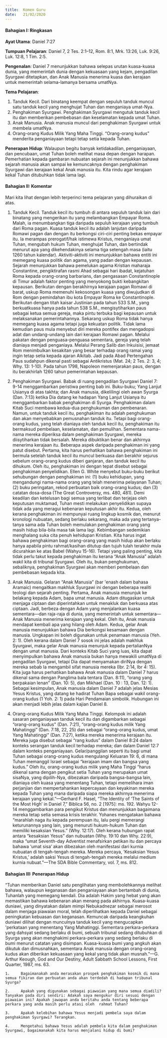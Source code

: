 ```yaml
---
title:  Komen Guru
date:   21/02/2020
---
```


#### Bahagian I: Ringkasan

**Ayat Utama**: Daniel 7:27

**Tumpuan Pelajaran**: Daniel 7, 2 Tes. 2:1–12, Rom. 8:1, Mrk. 13:26, Luk. 9:26, Luk. 12:8, 1 Tim. 2:5.

**Pengenalan**: Daniel 7 menunjukkan bahawa selepas urutan kuasa-kuasa dunia, yang memerintah dunia dengan kekuasaan yang kejam, pengadilan Syurgawi ditetapkan, dan Anak Manusia menerima kuasa dan kerajaan untuk memerintah selama-lamanya bersama umatNya.

**Tema Pelajaran**:

1. Tanduk Kecil. Dari binatang keempat dengan sepuluh tanduk muncul satu tanduk kecil yang menghujat Tuhan dan menganiaya umat-Nya.
2. Penghakiman Syurgawi. Penghakiman Syurgawi mengutuk tanduk kecil itu dan memberikan pembebasan dan keselamatan kepada umat Tuhan.
3. Anak Manusia. Anak manusia muncul dari penghakiman Syurgawi untuk membela umatNya.
4. Orang-orang Kudus Milik  Yang Maha Tinggi. “Orang-orang kudus” menderita penganiayaan tetapi tetap setia kepada Tuhan.

**Penerapan Hidup**: Walaupun begitu banyak ketidakadilan, penganiayaan, dan pencubaan, umat Tuhan boleh melihat masa depan dengan harapan. Pemerhatian kepada gambaran nubuatan sejarah ini menunjukkan bahawa sejarah manusia akan sampai ke kemuncaknya dengan penghakiman Syurgawi dan kerajaan kekal Anak manusia itu. Kita rindu agar kerajaan kekal Tuhan ditubuhkan tidak lama lagi.

#### Bahagian II: Komentar

Mari kita lihat dengan lebih terperinci tema pelajaran yang dihuraikan di atas.

1. Tanduk Kecil. Tanduk kecil itu tumbuh di antara sepuluh tanduk lain dari binatang yang mengerikan itu yang melambangkan Empayar Roma. Malah, ia menumbangkan tiga daripada sepuluh kerajaan yang tumbuh dari Roma pagan. Kuasa tanduk kecil itu adalah lanjutan daripada Romawi pagan dan dengan itu berkongsi ciri-ciri penting bekas empayar itu. Ia merampas prerogatif/hak istimewa Kristus, menganiaya umat Tuhan, mengubah hukum Tuhan, menghujat Tuhan, dan bertindak menurut apa yang dikehendakinya selama tiga setengah masa (iaitu 1260 tahun kalendar).  Aktiviti-aktiviti ini menunjukkan bahawa entiti ini memegang kuasa politik dan agama, yang padan dengan kepausan. Sejarah menunjukkan bahawa pemelukan agama Kristian maharaja Constantine, pengiktirafan rasmi Ahad sebagai hari ibadat, kejatuhan Roma kepada orang-orang barbarians, dan pengasasan Constantinople di Timur adalah faktor penting yang menyokong bukti kebangkitan kepausan. Berikutan dengan berakhirnya kerajaan pagan Romawi di barat, uskup Roma memenuhi kekosongan kuasa yang diwujudkan di Rom dengan pemindahan ibu kota Empayar Roma ke Constantinople.
Berikutan dengan titah kaisar Justinian pada tahun 533 S.M., yang berkuatkuasa hanya pada tahun 538 S.M., mengisytiharkan paus sebagai ketua semua gereja, maka pintu terbuka bagi kepausan untuk melaksanakan pemerintahannya. Sekarang uskup Roma tidak hanya memegang kuasa agama tetapi juga kekuatan politik. Tidak lama kemudian paus mula menyebut diri mereka pontifex dan mengadopsi adat dan undang-undang lain dari kerajaan Romawi pagan. Melalui pakatan dengan penguasa-penguasa sementara, gereja yang telah dianiaya menjadi penganiaya. Melalui Perang Salib dan Inkuisisi, jemaat Rom menimbulkan kesakitan yang besar terhadap orang ramai yang ingin tetap setia kepada ajaran Alkitab. Jadi  pada Abad Pertengahan Paus sudahpun dikenal pasti sebagai Antikristus (Mat. 24; 2 Tes. 2: 3, 4; Why. 13: 1-10). Pada tahun 1798, Napoleon memenjarakan paus, dengan itu berakhirlah 1260 tahun pemerintahan kepausan.

2. Penghakiman Syurgawi. Babak di ruang pengadilan Syurgawi Daniel 7: 9-14 menggambarkan peristiwa penting bab ini. Buku-buku; Yang Lanjut Usianya di atas takhta; dan Anak manusia, dikelilingi oleh awan Syurga (Dan. 7:13) ketika Dia datang ke hadapan Yang Lanjut Usianya itu menggambarkan babak penghakiman di Syurga. Penghakiman dalam Kitab Suci membawa kedua-dua penghukuman dan pembenaran. Namun, untuk tanduk kecil itu, penghakiman itu adalah penghukuman dan akan menyebabkan pemusnahan tanduk itu. Tetapi bagi orang-orang kudus, yang telah dianiaya oleh tanduk kecil itu, penghakiman itu bermaksud pembelaan, keselamatan, dan pemulihan. Sementara nama-nama mereka diperiksa dalam penghakiman Syurgawi, mereka diisytiharkan tidak bersalah. Mereka dibuktikan benar dan akhirnya menerima kerajaan itu.
Beberapa aspek daripada penghakiman ini yang patut disebut. Pertama, kita harus perhatikan bahawa penghakiman ini bermula setelah tanduk kecil itu muncul berkuasa dan berakhir sejurus  sebelum orang-orang kudus diberi ganjaran, dan tanduk kecil itu dihukum. Oleh itu, penghakiman ini  dengan tepat disebut sebagai penghakiman penyelidikan. Ellen G. White menyebut buku-buku berikut sehubungan dengan penghakiman ini:  (1) buku kehidupan, yang mengandungi nama-nama orang yang telah menerima pelayanan Tuhan; (2) buku peringatan, rekod perbuatan baik orang-orang kudus; dan (3) catatan  dosa-dosa (The Great Controversy, ms. 480, 481). Demi keadilan dan ketelusan bagi semua yang terlibat dan terjejas oleh keputusan muktamad, Tuhan mesti melakukan penyelidikan supaya tidak ada yang meragui kebenaran keputusan akhir itu. Kedua, oleh kerana penghakiman ini mempunyai ruang lingkup kosmik dan, menurut kronologi nubuatan, sedang berlaku sekarang, maka ada yang tertanya-tanya sama ada Tuhan boleh memulakan penghakiman orang yang masih hidup bila-bila masa tak lama lagi.  Kebimbangan sedemikian menghalang suka cita penuh kehidupan Kristian. Kita harus ingat bahawa penghakiman bagi orang-orang yang masih hidup akan berlaku hanya apabila pintu rahmat/kasihan  ditutup dan tujuh tulah terakhir mula dicurahkan ke atas Babel (Wahyu 15-16). Tetapi yang paling penting, kita tidak perlu takut kepada penghakiman itu kerana “Anak Manusia” adalah wakil kita di tribunal Syurgawi. Oleh itu, bukan penghukuman, sebaliknya, penghakiman Syurgawi akan memberi pembelaan dan pembebasan kepada kita.

3. Anak Manusia. Gelaran “Anak Manusia” (bar 'enash dalam bahasa Aramaic) mengaitkan makhluk Syurgawi ini dengan beberapa realiti teologi dan sejarah penting. Pertama, Anak manusia menunjuk ke belakang kepada Adam, bapa umat manusia. Adam ditugaskan untuk menjaga ciptaan dan diperintahkan untuk menakluk dan berkuasa atas ciptaan. Jadi, berbeza dengan Adam yang menjalankan kuasa sementara—dan  raja-raja di dunia, yang memerintah untuk sementara—Anak  Manusia menerima kerajaan yang kekal. Oleh itu, Anak manusia mendapat kembali apa yang hilang oleh Adam.  Kedua, gelar Anak manusia menunjukkan bahawa Dia berkongsi kesamaan dengan manusia. Ungkapan ini boleh digunakan untuk penamaan manusia (Yeh. 2: 1). Oleh kerana dalam Daniel 7 sosok ini jelas adalah makhluk Syurgawi, maka gelar Anak manusia  menunjuk kepada pertalianNya dengan umat manusia.
Dari konteks Kitab Suci yang luas, kita dapat menyimpulkan bahawa Anak manusia bukan hanya mewakili umatNya di pengadilan Syurgawi, tetapi Dia dapat menyamakan diriNya dengan mereka sebab Ia mengambil sifat manusia mereka (Ibr. 2:14, Ibr 4: 15). Kita juga harus perhatikan bahawa Anak manusia dalam Daniel 7 harus dikenal sama dengan Panglima bala tentara (Dan. 8:11), “orang yang berpakaian lenan” (Dan. 10: 5), dan Mikhael (Dan. 10 : 13, Dan. 12: 1). Sebagai kesimpulan, Anak manusia dalam Daniel 7 adalah jelas Mesias Yesus Kristus, yang datang ke hadirat Tuhan Bapa sebagai wakil orang-orang kudus (1 Yoh. 2: 1) pada Hari Pendamaian  simbolik. Hubungan ini akan menjadi lebih jelas dalam kajian Daniel 8. 

4. Orang-orang Kudus Milik Yang Maha Tinggi. Kelompok ini adalah sasaran penganiayaan tanduk kecil itu dan digambarkan sebagai “orang-orang kudus" (Dan. 7:21), “orang-orang kudus milik Yang Mahatinggi” (Dan. 7:18, 22, 25) dan sebagai “orang-orang kudus, umat Yang Mahatinggi” (Dan. 7:27), ketika mereka menerima kerajaan itu. Mereka juga disebut sebagai “rang kudus” dalam Daniel 8:24 dalam konteks serangan tanduk kecil terhadap mereka; dan dalam Daniel 12:7 dalam konteks penganiayaan.  Gelar/panggilan seperti itu bagi umat Tuhan sebagai orang-orang kudus mengulangi Keluaran 19: 6, di mana Tuhan memanggil Israel sebagai “kerajaan imam dan bangsa yang kudus.” Oleh itu, orang-orang kudus milik yang Maha Tinggi “harus dikenal sama dengan pengikut setia Tuhan yang merupakan umat sisaNya, yang dipilih-Nya, dibezakan daripada bangsa-bangsa lain, dianiaya oleh kuasa yang menentang Tuhan, tetapi memelihara iman perjanjian dan mempertahankan kepercayaan dan keyakinan mereka kepada Tuhan yang mana daripada siapa mereka akhirnya menerima kerajaan yang kekal.”—Gerhard F. Hasel, “The Identity of ‘The Saints of the Most High’ in Daniel 7,” Biblica 56, no. 2 [1975]: ms. 192. 
Wahyu 12-14 menggambarkan para pengikut Kristus dan menunjukkan bagaimana mereka tetap setia semasa krisis terakhir. Yohanes mengatakan bahawa “marahlah naga itu kepada perempuan itu, lalu pergi memerangi keturunannya yang lain, yang menuruti hukum-hukum Tuhan dan memiliki kesaksian Yesus.” (Why. 12:17). Oleh kerana hubungan rapat antara “kesaksian Yesus” dan nubuatan (Why. 19:10 dan Why. 22:9), maka “umat Seventh-day Adventist menafsirkan petikan itu dan percaya bahawa ‘umat sisa’ akan dibezakan oleh manifestasi dari kurnia nubuatan di tengah-tengah mereka. Mereka percaya, ‘Kesaksian Yesus Kristus,’ adalah saksi Yesus di tengah-tengah mereka melalui medium kurnia nubuat.”—The SDA Bible Commentary, vol. 7, ms. 812.    

#### Bahagian III: Penerapan Hidup

“Tuhan memberikan Daniel satu penglihatan yang membolehkannya melihat bahawa, walaupun keganasan dan penganiayaan akan bertambah di dunia, Tuhanlah yang memegang kendali. Dia adalah Hakim yang hebat yang akan memastikan bahawa kebenaran akan menang pada akhirnya. Kuasa-kuasa duniawi, yang dinyatakan dalam mimpi Nebukadnezar sebagai merosot dalam menjaga piawaian moral, telah diperlihatkan kepada Daniel sebagai peningkatan kebuasan dan keganasan. Kemuncak daripada keangkuhan duniawi dilihat dengan munculnya tanduk kecil yang mengucapkan 'perkataan yang menentang Yang Mahatinggi. Sementara perkara-perkara yang dahsyat sedang berlaku di bumi, sebuah tribunal sedang ditubuhkan di Syurga yang akan menghakimi perkara-perkara yang sedang berlaku di bumi menurut catatan yang disimpan. Kuasa-kuasa bumi yang angkuh akan dikutuk dan dimusnahkan, sementara Anak manusia dengan orang-orang kudus akan diberikan kekuasaan yang kekal yang tidak akan musnah.”—G. Arthur Keough, God and Our Destiny, Adult Sabbath School Lessons, First Quarter, 1987, ms. 63.

`1. 	Bagaimanakah anda merasakan prospek penghakiman kosmik di mana semua fikiran dan perbuatan anda akan terdedah di hadapan tribunal Syurga?`

`2. 	Apakah yang digunakan sebagai piawaian yang mana semua diadili? Tanyakan pada diri sendiri: Adakah saya mengukur diri sesuai dengan piawaian ini? Apakah jawapan anda beritahu anda tentang beberapa perkara yang anda masih perlu atasi oleh  rahmat Tuhan?`

`3. 	Apakah kelebihan bahawa Yesus menjadi pembela saya dalam penghakiman Syurgawi? Terangkan.`

`4. 	Mengetahui bahawa Yesus adalah pembela kita dalam penghakiman Syurgawi, bagaimanakah kita harus menjalani hidup di bumi?`